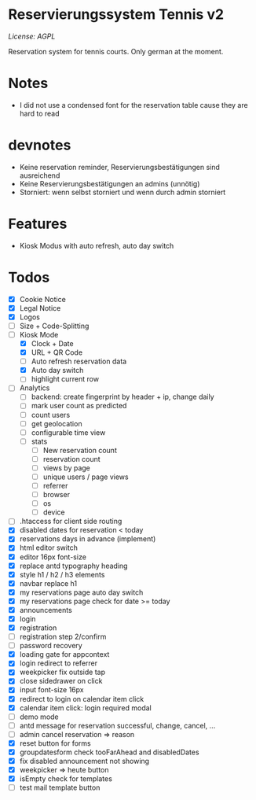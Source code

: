# Reservierungssystem Tennis v2

*License: AGPL*

Reservation system for tennis courts. Only german at the moment.

# Notes

* I did not use a condensed font for the reservation table cause they are hard to read

# devnotes

* Keine reservation reminder, Reservierungsbestätigungen sind ausreichend
* Keine Reservierungsbestätigungen an admins (unnötig)
* Storniert: wenn selbst storniert und wenn durch admin storniert

# Features

* Kiosk Modus with auto refresh, auto day switch

# Todos

* [x] Cookie Notice
* [x] Legal Notice
* [x] Logos
* [ ] Size + Code-Splitting
* [ ] Kiosk Mode
  * [x] Clock + Date
  * [x] URL + QR Code
  * [ ] Auto refresh reservation data
  * [x] Auto day switch
  * [ ] highlight current row
* [ ] Analytics
  * [ ] backend: create fingerprint by header + ip, change daily
  * [ ] mark user count as predicted
  * [ ] count users
  * [ ] get geolocation
  * [ ] configurable time view
  * [ ] stats
    * [ ] New reservation count
    * [ ] reservation count
    * [ ] views by page
    * [ ] unique users / page views
    * [ ] referrer
    * [ ] browser
    * [ ] os
    * [ ] device
* [ ] .htaccess for client side routing
* [x] disabled dates for reservation < today
* [x] reservations days in advance (implement)
* [x] html editor switch
* [x] editor 16px font-size
* [x] replace antd typography heading
* [x] style h1 / h2 / h3 elements
* [x] navbar replace h1
* [x] my reservations page auto day switch
* [x] my reservations page check for date >= today
* [x] announcements
* [x] login
* [x] registration
* [ ] registration step 2/confirm
* [ ] password recovery
* [x] loading gate for appcontext
* [x] login redirect to referrer
* [x] weekpicker fix outside tap
* [x] close sidedrawer on click
* [x] input font-size 16px
* [x] redirect to login on calendar item click
* [x] calendar item click: login required modal
* [ ] demo mode
* [ ] antd message for reservation successful, change, cancel, ...
* [ ] admin cancel reservation => reason 
* [x] reset button for forms
* [x] groupdatesform check tooFarAhead and disabledDates
* [x] fix disabled announcement not showing
* [x] weekpicker => heute button
* [x] isEmpty check for templates
* [ ] test mail template button
